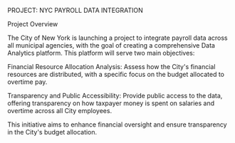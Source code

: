 PROJECT: NYC PAYROLL DATA INTEGRATION

Project Overview

The City of New York is launching a project to integrate payroll data across all municipal agencies, with the goal of creating a comprehensive Data Analytics platform. This platform will serve two main objectives:

Financial Resource Allocation Analysis: Assess how the City's financial resources are distributed, with a specific focus on the budget allocated to overtime pay.

Transparency and Public Accessibility: Provide public access to the data, offering transparency on how taxpayer money is spent on salaries and overtime across all City employees.

This initiative aims to enhance financial oversight and ensure transparency in the City's budget allocation.
